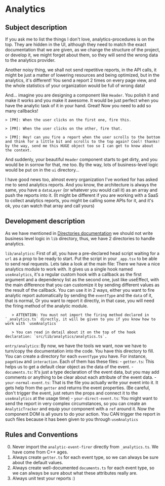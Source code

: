 # Analytics

## Subject description

If you ask me to list the things I don't love, analytics-procedures is on the top. They are hidden in the UI, although they need to match the exact documentation that we are given, as we change the structure of the project, or develop it, we might forget about them, so they will send the wrong data to the analytics provider.

Another noisy thing, we shall not send repetitive reports, in the API calls, it might be just a matter of lowering resources and being optimized, but in the analytics, it's different! You send a report 2 times on every page view, and the whole statistics of your organization would be full of wrong data!

And... imagine you are designing a component like `Header`. You polish it and make it works and you make it awesome. It would be just perfect when you have the analytic task of it in your hand. Great! Now you need to add so many callbacks!

    > [PM]: When the user clicks on the first one, fire this.

    > [PM]: When the user clicks on the other, fire that.

    > [PM]: Hey! can you fire a report when the user scrolls to the bottom and think for a little bit and scrolls to the top again? Cool! thanks! by the way, send me this HUGE object too so I can get to know about the context.

And suddenly, your beautiful `Header` component starts to get dirty, and you would be in sorrow for that, me too. By the way, lots of business-level logic would be put on in the `ui` directory...

I have good news too, almost every organization I've worked for has asked me to send analytics reports. And you know, the architecture is always the same, you have a `dataLayer` (or whatever you would call it) as an array and push the reports into it. (It might be different if you are working with a SaaS to collect analytics reports, you might be calling some APIs for it, and it's ok, you can watch that array and call yours)

## Development description

As we have mentioned in [Directories documentation](https://github.com/movahedan/next-boilerplate/blob/main/docs/directories.md "Rule 9") we should not write business level logic in `lib` directory, thus, we have 2 directories to handle analytics.

`lib/analytics`:
    First of all, you have a pre-declared head script waiting for a `url` as a prop to be ready to start. Put the script in your `_app.tsx` to be able to send real requests.
    Lets take a look at the main file: There we have a nice analytics module to work with. It gives us a single hook named `useAnalytics`, it's a regular custom hook with a callback as the first argument and a dependency list as the second one, just like useEffect, with the main difference that you can customize it by sending different values as the result of the callback.
    You can use it in 2 ways, either you want to fire analytic report automatically by sending the `eventType` and the `data` of it, that is normal, Or you want to report it directly, in that case, you will need the firing method of the analytic module.
    
       > ATTENTION: You must not import the firing method declared in `_analytics.ts` directly, it will be given to you if you know how to work with `useAnalytics`
    
       > You can read in detail about it on the top of the hook declaration: `src/lib/analytics/analytics.ts`.
    
`entry/analytics`:
    By now, we have the tools we want, now we have to turn/copy the documentation into the code. You have this directory to fill. You can create a directory for each `eventType` you have. For instance, `pageView` and `interaction`. Each of them has these files:
        - `getter.ts`: This helps us to get a default clear object as the data of the event.
        - `documents.ts`: It's just a type declaration of the event data, but you may add comments or anything to be clear about each attribute of the event data.
        - `your-normal-event.ts`: That is the file you actually write your event into it. It gets help from the `getter` and returns the event properties. (Be careful, don't trigger the event, just return the props and connect it to the `useAnalytics` at the usage time)
        - `your-direct-event.ts`: You might want to send the report in very complex circumstances, so you can create an `AnalyticTracker` and equip your component with a `ref` around it. Now the component DOM is all yours to do your action. You CAN trigger the report in such files because it has been given to you through `useAnalytics`

## Rules and Conventions

0. Never import the `analytic-event-firer` directly from `_analytics.ts`. We have come from C++ ages.
1. Always create `getter.ts` for each event type, so we can always be sure about the default values.
2. Always create well-documented `documents.ts` for each event type, so we can always be sure about what these attributes really are.
3. Always unit test your reports :)
